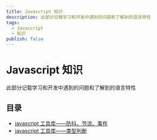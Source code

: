 ```yaml
---
title: Javascript 知识
description: 此部分记载学习和开发中遇到的问题和了解到的语言特性
tags:
  - Javascript
  - 知识
publish: false
---
```


# Javascript 知识

此部分记载学习和开发中遇到的问题和了解到的语言特性

## 目录

- [javascript 工具库——防抖、节流、事件](./tools-1)
- [javascript 工具库——类型判断](./tools-2)
